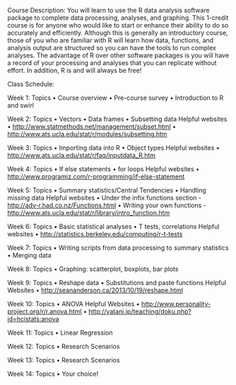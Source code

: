 Course Description: You will learn to use the R data analysis software package to complete data processing, analyses, and graphing. This 1-credit course is for anyone who would like to start or enhance their ability to do so accurately and efficiently. Although this is generally an introductory course, those of you who are familiar with R will learn how data, functions, and analysis output are structured so you can have the tools to run complex analyses. The advantage of R over other software packages is you will have a record of your processing and analyses that you can replicate without effort. In addition, R is and will always be free!

Class Schedule:

Week 1:
Topics
•	Course overview
•	Pre-course survey
•	Introduction to R and swirl

Week 2:
Topics
•	Vectors
•	Data frames
•	Subsetting data 
Helpful websites
•	http://www.statmethods.net/management/subset.html 
•	http://www.ats.ucla.edu/stat/r/modules/subsetting.htm 

Week 3:
Topics
•	Importing data into R
•	Object types
Helpful websites
•	http://www.ats.ucla.edu/stat/r/faq/inputdata_R.htm 

Week 4:
Topics
•	If else statements
•	for loops
Helpful websites
•	http://www.programiz.com/r-programming/if-else-statement 

Week 5: 
Topics
•	Summary statistics/Central Tendencies
•	Handling missing data
Helpful websites
•	Under the infix functions section - http://adv-r.had.co.nz/Functions.html
•	Writing your own functions - http://www.ats.ucla.edu/stat/r/library/intro_function.htm 

Week 6:
Topics
•	Basic statistical analyses
•	T tests, correlations
Helpful websites
•	http://statistics.berkeley.edu/computing/r-t-tests 

Week 7:
Topics
•	Writing scripts from data processing to summary statistics
•	Merging data

Week 8:
Topics
•	Graphing: scatterplot, boxplots, bar plots

Week 9:
Topics
•	Reshape data
•	Substitutions and paste functions
Helpful Websites
•	http://seananderson.ca/2013/10/19/reshape.html 

Week 10:
Topics
•	ANOVA
Helpful Websites
•	http://www.personality-project.org/r/r.anova.html 
•	http://yatani.jp/teaching/doku.php?id=hcistats:anova 

Week 11:
Topics
•	Linear Regression

Week 12:
Topics
•	Research Scenarios

Week 13:
 Topics
•	Research Scenarios

Week 14:
Topics
•	Your choice!
